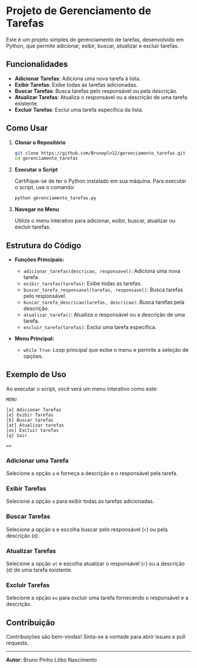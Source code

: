 # Projeto de Gerenciamento de Tarefas

Este é um projeto simples de gerenciamento de tarefas, desenvolvido em Python, que permite adicionar, exibir, buscar, atualizar e excluir tarefas.

## Funcionalidades

- **Adicionar Tarefas**: Adiciona uma nova tarefa à lista.
- **Exibir Tarefas**: Exibe todas as tarefas adicionadas.
- **Buscar Tarefas**: Busca tarefas pelo responsável ou pela descrição.
- **Atualizar Tarefas**: Atualiza o responsável ou a descrição de uma tarefa existente.
- **Excluir Tarefas**: Exclui uma tarefa específica da lista.

## Como Usar

1. **Clonar o Repositório**

   ```bash
   git clone https://github.com/Brunopln12/gerenciamento_tarefas.git
   cd gerenciamento_tarefas
   ```

2. **Executar o Script**

   Certifique-se de ter o Python instalado em sua máquina. Para executar o script, use o comando:

   ```bash
   python gerenciamento_tarefas.py
   ```

3. **Navegar no Menu**

   Utilize o menu interativo para adicionar, exibir, buscar, atualizar ou excluir tarefas.

## Estrutura do Código

- **Funções Principais:**
  - `adicionar_tarefas(descricao, responsavel)`: Adiciona uma nova tarefa.
  - `exibir_tarefas(tarefas)`: Exibe todas as tarefas.
  - `buscar_tarefa_responsavel(tarefas, responsavel)`: Busca tarefas pelo responsável.
  - `buscar_tarefa_descricao(tarefas, descricao)`: Busca tarefas pela descrição.
  - `atualizar_tarefa()`: Atualiza o responsável ou a descrição de uma tarefa.
  - `excluir_tarefa(tarefas)`: Exclui uma tarefa específica.
  
- **Menu Principal:**
  - `while True`: Loop principal que exibe o menu e permite a seleção de opções.

## Exemplo de Uso

Ao executar o script, você verá um menu interativo como este:

```
MENU

[a] Adicionar Tarefas
[e] Exibir Tarefas
[b] Buscar tarefas
[at] Atualizar tarefas
[ex] Excluir tarefas
[q] Sair

=> 
```

### Adicionar uma Tarefa

Selecione a opção `a` e forneça a descrição e o responsável pela tarefa.

### Exibir Tarefas

Selecione a opção `e` para exibir todas as tarefas adicionadas.

### Buscar Tarefas

Selecione a opção `b` e escolha buscar pelo responsável (`r`) ou pela descrição (`d`).

### Atualizar Tarefas

Selecione a opção `at` e escolha atualizar o responsável (`r`) ou a descrição (`d`) de uma tarefa existente.

### Excluir Tarefas

Selecione a opção `ex` para excluir uma tarefa fornecendo o responsável e a descrição.

## Contribuição

Contribuições são bem-vindas! Sinta-se à vontade para abrir issues e pull requests.

---

**Autor:** Bruno Pinho Lôbo Nascimento
